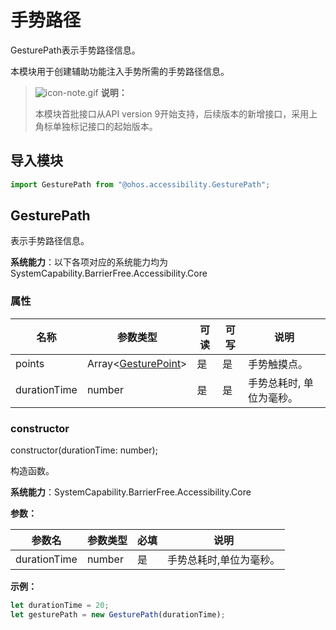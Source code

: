 # 手势路径

GesturePath表示手势路径信息。

本模块用于创建辅助功能注入手势所需的手势路径信息。

>![icon-note.gif](public_sys-resources/icon-note.gif) **说明：**
>
>本模块首批接口从API version 9开始支持，后续版本的新增接口，采用上角标单独标记接口的起始版本。

## 导入模块

```ts
import GesturePath from "@ohos.accessibility.GesturePath";
```

## GesturePath

表示手势路径信息。

**系统能力**：以下各项对应的系统能力均为 SystemCapability.BarrierFree.Accessibility.Core

### 属性

| 名称           | 参数类型                                     | 可读   | 可写   | 说明     |
| ------------ | ---------------------------------------- | ---- | ---- | ------ |
| points       | Array&lt;[GesturePoint](js-apis-accessibility-GesturePoint.md#gesturepoint)&gt; | 是    | 是    | 手势触摸点。    |
| durationTime | number                                   | 是    | 是    | 手势总耗时, 单位为毫秒。 |

### constructor

constructor(durationTime: number);

构造函数。

**系统能力**：SystemCapability.BarrierFree.Accessibility.Core

**参数：**

| 参数名 | 参数类型 | 必填 | 说明 |
| -------- | -------- | -------- | -------- |
| durationTime | number | 是 | 手势总耗时,单位为毫秒。 |

**示例：**

```typescript
let durationTime = 20;
let gesturePath = new GesturePath(durationTime);
```
